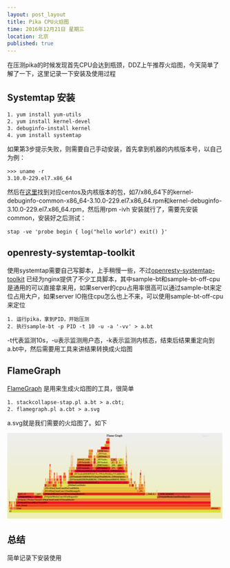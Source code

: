 ```yaml
---
layout: post_layout
title: Pika CPU火焰图
time: 2016年12月21日 星期三
location: 北京
published: true
---
```


在压测pika的时候发现首先CPU会达到瓶颈，DDZ上午推荐火焰图，今天简单了解了一下，这里记录一下安装及使用过程

## Systemtap 安装

```
1. yum install yum-utils
2. yum install kernel-devel
3. debuginfo-install kernel
4. yum install systemtap
```

如果第3步提示失败，则需要自己手动安装，首先拿到机器的内核版本号，以自己为例：

```
>>> uname -r
3.10.0-229.el7.x86_64
```

然后在[这里](http://debuginfo.centos.org)找到对应centos及内核版本的包，如7/x86\_64下的kernel-debuginfo-common-x86_64-3.10.0-229.el7.x86\_64.rpm和kernel-debuginfo-3.10.0-229.el7.x86\_64.rpm，然后用rpm -ivh 安装就行了，需要先安装common，安装好之后测试：

```
stap -ve 'probe begin { log("hello world") exit() }'
```



## **openresty-systemtap-toolkit**

使用systemtap需要自己写脚本，上手稍慢一些，不过[openresty-systemtap-toolkit](https://github.com/openresty/openresty-systemtap-toolkit) 已经为nginx提供了不少工具脚本，其中sample-bt和sample-bt-off-cpu是通用的可以直接拿来用，如果server的cpu占用率很高可以通过sample-bt来定位占用大户，如果server IO拖住cpu怎么也上不来，可以使用sample-bt-off-cpu来定位

```
1. 运行pika，拿到PID，开始压测
2. 执行sample-bt -p PID -t 10 -u -a '-vv' > a.bt
```

-t代表监测10s，-u表示监测用户态，-k表示监测内核态，结束后结果重定向到a.bt中，然后需要用工具来讲结果转换成火焰图



## **FlameGraph**

[FlameGraph](https://github.com/brendangregg/FlameGraph) 是用来生成火焰图的工具，很简单

```
1. stackcollapse-stap.pl a.bt > a.cbt;
2. flamegraph.pl a.cbt > a.svg
```

a.svg就是我们需要的火焰图了。如下

<img src="/assets/img/2016-12-21/fire.png" width="500px" />



## 总结

简单记录下安装使用